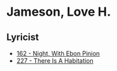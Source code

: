 # Jameson, Love H.

## Lyricist

- [162 - Night, With Ebon Pinion](/hymns/162.md)
- [227 - There Is A Habitation](/hymns/227.md)

